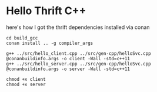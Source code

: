 # Hello Thrift C++

here's how I got the thrift dependencies installed via conan

```
cd build_gcc
conan install .. -g compiler_args

g++ ../src/hello_client.cpp ../src/gen-cpp/helloSvc.cpp @conanbuildinfo.args -o client -Wall -std=c++11
g++ ../src/hello_server.cpp ../src/gen-cpp/helloSvc.cpp @conanbuildinfo.args -o server -Wall -std=c++11

chmod +x client
chmod +x server
```
